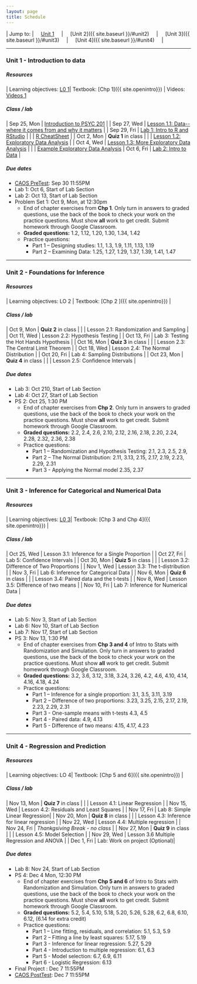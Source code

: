 ```yaml
---
layout: page
title: Schedule
---
```


| Jump to: | &nbsp;&nbsp;&nbsp; [Unit 1]({{site.baseurl}}/#unit1) &nbsp;&nbsp;&nbsp; | &nbsp;&nbsp;&nbsp; [Unit 2]({{ site.baseurl }}/#unit2) &nbsp;&nbsp;&nbsp; | &nbsp;&nbsp;&nbsp; [Unit 3]({{ site.baseurl }}/#unit3) &nbsp;&nbsp;&nbsp; | &nbsp;&nbsp;&nbsp; [Unit 4]({{ site.baseurl }}/#unit4) &nbsp;&nbsp;&nbsp; |

* * *

### <a name="unit1"></a> Unit 1 - Introduction to data 

##### Resources

| Learning objectives: [L0 1]({{site.baseurl}}/los/#unit1)| Textbook: [Chp 1]({{ site.openintro}}) | Videos: [Videos 1](https://www.youtube.com/watch?list=PLkIselvEzpM6pZ76FD3NoCvvgkj_p-dE8&v=nEHFF1ADpWE)

##### Class / lab

| Sep 25, Mon  | [Introduction to PSYC 201](post/slides/intro.pdf)                                  |
| Sep 27, Wed  | [Lesson 1.1: Data--where it comes from and why it matters](post/slides/data.pdf)   |
| Sep 29, Fri  | [Lab 1: Intro to R and RStudio](post/labs/intro_to_r.html)                         |
|              | [R CheatSheet](post/rmd/r_cheatsheet.Rmd)                                          |
| Oct 2, Mon   |  **Quiz 1** in class                                                               |
|              | [Lesson 1.2: Exploratory Data Analysis](post/slides/intro_eda.pdf)                 |
| Oct 4, Wed   | [Lesson 1.3: More Exploratory Data Analysis](post/slides/more_eda.pdf)             |
|              | [Example Exploratory Data Analysis](post/rmd/eda.Rmd)
| Oct 6, Fri   | [Lab 2: Intro to Data](post/labs/intro_to_data.html)                               |

##### Due dates

* [CAOS PreTest](https://apps3.cehd.umn.edu/artist/user/scale_select.html): Sep 30 11:55PM 
* Lab 1: Oct 6, Start of Lab Section 
* Lab 2: Oct 13, Start of Lab Section 
* Problem Set 1: Oct 9, Mon, at 12:30pm
  * End of chapter exercises from **Chp 1**. Only turn in answers to graded questions,
  use the back of the book to check your work on the practice questions. Must show 
  **all** work to get credit. Submit homework through Google Classroom.
  * **Graded questions:** 1.2, 1.12, 1.20, 1.30, 1.34, 1.42
  * Practice questions: 
      + Part 1 – Designing studies: 1.1, 1.3, 1.9, 1.11, 1.13, 1.19
      + Part 2 – Examining Data: 1.25, 1.27, 1.29, 1.37, 1.39, 1.41, 1.47
      
* * *

### <a name="unit2"></a> Unit 2 - Foundations for Inference

##### Resources

| Learning objectives: LO 2 | Textbook: [Chp 2 ]({{ site.openintro}}) |

##### Class / lab

| Oct 9, Mon  |  **Quiz 2** in class |
|             | Lesson 2.1: Randomization and Sampling |
| Oct 11, Wed | Lesson 2.2: Hypothesis Testing |
| Oct 13, Fri | Lab 3: Testing the Hot Hands Hypothesis |
| Oct 16, Mon | **Quiz 3** in class |
|             | Lesson 2.3: The Central Limit Theorem |
| Oct 18, Wed | Lesson 2.4: The Normal Distribution | 
| Oct 20, Fri | Lab 4: Sampling Distributions |
| Oct 23, Mon | **Quiz 4** in class |
|             | Lesson 2.5: Confidence Intervals | 

##### Due dates

* Lab 3: Oct 210, Start of Lab Section
* Lab 4: Oct 27, Start of Lab Section
* PS 2: Oct 25, 1:30 PM
  * End of chapter exercises from **Chp 2**. Only turn in answers to graded questions,
  use the back of the book to check your work on the practice questions. Must show 
  **all** work to get credit. Submit homework through Google Classroom.
  * **Graded questions:** 2.2, 2.4, 2.6, 2.10, 2.12, 2.16, 2.18, 2.20, 2.24, 2.28, 2.32, 2.36, 2.38
  * Practice questions: 
      + Part 1 – Randomization and Hypothesis Testing: 2.1, 2.3, 2.5, 2.9, 
      + Part 2 – The Normal Distribution: 2.11, 3.13, 2.15, 2.17, 2.19, 2.23, 2.29, 2.31
      + Part 3 - Applying the Normal model 2.35, 2.37
 
* * *

### <a name="unit3"></a> Unit 3 - Inference for Categorical and Numerical Data

##### Resources

| Learning objectives: [L0 3]({{site.baseurl}}/los/#unit3)| Textbook: [Chp 3 and Chp 4]({{ site.openintro}}) |

##### Class / lab

| Oct 25, Wed | Lesson 3.1: Inference for a Single Proportion |
| Oct 27, Fri | Lab 5: Confidence Intervals |
| Oct 30, Mon | **Quiz 5** in class |
|             | Lesson 3.2: Difference of Two Proportions |
| Nov 1, Wed  | Lesson 3.3: The t-distribution |
| Nov 3, Fri  | Lab 6: Inference for Categorical Data |
| Nov 6, Mon  | **Quiz 6** in class |
|             | Lesson 3.4: Paired data and the t-tests |
| Nov 8, Wed  | Lesson 3.5: Difference of two means |
| Nov 10, Fri | Lab 7: Inference for Numerical Data |

##### Due dates

* Lab 5: Nov 3, Start of Lab Section
* Lab 6: Nov 10, Start of Lab Section
* Lab 7: Nov 17, Start of Lab Section
* PS 3: Nov 13, 1:30 PM
  * End of chapter exercises from **Chp 3 and 4** of Intro to Stats with Randomization and Simulation. Only turn in answers to graded questions, use the back of the book to check your work on the practice questions. Must show **all** work to get credit. Submit homework through Google Classroom.
  * **Graded questions:** 3.2, 3.6, 3.12, 3.18, 3.24, 3.26, 4.2, 4.6, 4.10, 4.14, 4.16, 4.18, 4.24
  * Practice questions: 
      + Part 1 – Inference for a single proportion: 3.1, 3.5, 3.11, 3.19 
      + Part 2 – Difference of two proportions: 3.23, 3.25, 2.15, 2.17, 2.19, 2.23, 2.29, 2.31
      + Part 3 - One-sample means with t-tests 4.3, 4.5
      + Part 4 - Paired data: 4.9, 4.13
      + Part 5 - Difference of two means: 4.15, 4.17, 4.23


* * *

### <a name="unit4"></a> Unit 4 - Regression and Prediction

##### Resources

| Learning objectives: LO 4| Textbook: [Chp 5 and 6]({{ site.openintro}}) |

##### Class / lab

| Nov 13, Mon | **Quiz 7** in class | 
|             | Lesson 4.1: Linear Regression |
| Nov 15, Wed | Lesson 4.2: Residuals and Least Squares |
| Nov 17, Fri | Lab 8: Simple Linear Regression|
| Nov 20, Mon | **Quiz 8** in class | 
|             | Lesson 4.3: Inference for linear regression |
| Nov 22, Wed | Lesson 4.4: Multiple regression |
| Nov 24, Fri | *Thankgsiving Break - no class* |
| Nov 27, Mon | **Quiz 9** in class | 
|             | Lesson 4.5: Model Selection |
| Nov 29, Wed | Lesson 3.6 Multiple Regression and ANOVA |
| Dec 1, Fri  | Lab: Work on project (Optional)|

##### Due dates
* Lab 8: Nov 24, Start of Lab Section
* PS 4: Dec 4 Mon, 12:30 PM
   * End of chapter exercises from **Chp 5 and 6** of Intro to Stats with Randomization and Simulation. Only turn in answers to graded questions, use the back of the book to check your work on the practice questions. Must show **all** work to get credit. Submit homework through Google Classroom.
  * **Graded questions:** 5.2, 5.4, 5.10, 5.18, 5.20, 5.26, 5.28, 6.2, 6.8, 6.10, 6.12, (6.14 for extra credit)
  * Practice questions: 
      + Part 1 – Line fitting, residuals, and correlation: 5.1, 5.3, 5.9
      + Part 2 – Fitting a line by least squares: 5.17, 5.19
      + Part 3 - Inference for linear regression: 5.27, 5.29
      + Part 4 - Introduction to multiple regression: 6.1, 6.3
      + Part 5 - Model selection: 6.7, 6.9, 6.11
      + Part 6 - Logistic Regression: 6.13
* Final Project : Dec 7 11:55PM 
* [CAOS PostTest](https://apps3.cehd.umn.edu/artist/user/scale_select.html): Dec 7 11:55PM 

